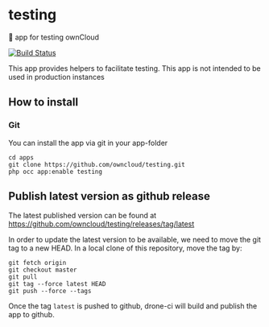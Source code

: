 # testing
🔧 app for testing ownCloud

[![Build Status](https://drone.owncloud.com/api/badges/owncloud/testing/status.svg?branch=master)](https://drone.owncloud.com/owncloud/testing)

This app provides helpers to facilitate testing. This app is not intended to be used in production instances

## How to install

### Git

You can install the app via git in your app-folder

```
cd apps
git clone https://github.com/owncloud/testing.git
php occ app:enable testing
```


## Publish latest version as github release

The latest published version can be found at https://github.com/owncloud/testing/releases/tag/latest

In order to update the latest version to be available, we need to move the git tag to a new HEAD.
In a local clone of this repository, move the tag by:

```
git fetch origin
git checkout master
git pull
git tag --force latest HEAD
git push --force --tags
```


Once the tag `latest` is pushed to github, drone-ci will build and publish the app to github.
